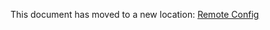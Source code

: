 This document has moved to a new location: [Remote Config](https://department-of-veterans-affairs.github.io/va-mobile-app/docs/Engineering/FrontEnd/RemoteConfig/)
